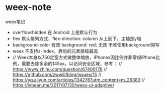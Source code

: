 # weex-note
weex笔记
* overflow:hidden 在 Android 上是默认行为
* flex 默认排列方式，flex-direction: column
 从上到下，主轴是y轴
* background-color 有效
  background: red; 无效
 不难使用background简写
* weex 不支持z-index，靠后的元素层级最高
* // Weex本身以750定宽方式做整体缩放，iPhonex因比例并非常规iPhone比例，需要去除多余的145px，以访问安全区域，参考：
      // https://www.zhihu.com/question/67400176
      // https://github.com/zwwill/blog/issues/15
      // https://yq.aliyun.com/articles/134276?utm_content=m_26383
      // https://lybeen.me/2017/07/30/weex-ui-adaptive/